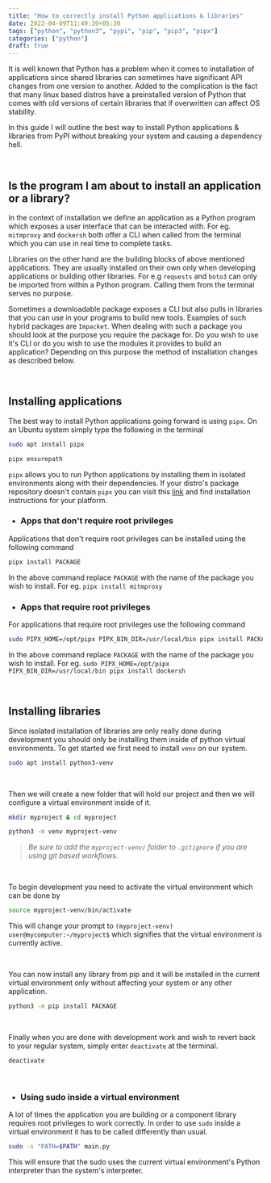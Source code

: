 ```yaml
---
title: "How to correctly install Python applications & libraries"
date: 2022-04-09T11:49:39+05:30
tags: ["python", "python3", "pypi", "pip", "pip3", "pipx"]
categories: ["python"]
draft: true
---
```


It is well known that Python has a problem when it comes to installation of applications since shared libraries can sometimes have significant API changes from one version to another. Added to the complication is the fact that many linux based distros have a preinstalled version of Python that comes with old versions of certain libraries that if overwritten can affect OS stability.

In this guide I will outline the best way to install Python applications & libraries from PyPI without breaking your system and causing a dependency hell.

<br>

## Is the program I am about to install an application or a library?

In the context of installation we define an application as a Python program which exposes a user interface that can be interacted with. For eg. `mitmproxy` and `dockersh` both offer a CLI when called from the terminal which you can use in real time to complete tasks.

Libraries on the other hand are the building blocks of above mentioned applications. They are usually installed on their own only when developing applications or building other libraries. For e.g `requests` and `boto3` can only be imported from within a Python program. Calling them from the terminal serves no purpose.

Sometimes a downloadable package exposes a CLI but also pulls in libraries that you can use in your programs to build new tools. Examples of such hybrid packages are `Impacket`. When dealing with such a package you should look at the purpose you require the package for. Do you wish to use it's CLI or do you wish to use the modules it provides to build an application? Depending on this purpose the method of installation changes as described below.

<br>

## Installing applications

The best way to install Python applications going forward is using `pipx`. On an Ubuntu system simply type the following in the terminal
```sh
sudo apt install pipx
```
```sh
pipx ensurepath
```
`pipx` allows you to run Python applications by installing them in isolated environments along with their dependencies. If your distro's package repository doesn't contain `pipx` you can visit this [link](https://pypa.github.io/pipx/installation/) and find installation instructions for your platform.


- ### Apps that don't require root privileges

Applications that don't require root privileges can be installed using the following command
```sh
pipx install PACKAGE
```
In the above command replace `PACKAGE` with the name of the package you wish to install. For eg. `pipx install mitmproxy`

- ### Apps that require root privileges

For applications that require root privileges use the following command
```sh
sudo PIPX_HOME=/opt/pipx PIPX_BIN_DIR=/usr/local/bin pipx install PACKAGE
```
In the above command replace `PACKAGE` with the name of the package you wish to install. For eg. `sudo PIPX_HOME=/opt/pipx PIPX_BIN_DIR=/usr/local/bin pipx install dockersh`

<br>

## Installing libraries

Since isolated installation of libraries are only really done during development you should only be installing them inside of python virtual environments. To get started we first need to install `venv` on our system.

```sh
sudo apt install python3-venv
```
<br>

Then we will create a new folder that will hold our project and then we will configure a virtual environment inside of it.

```sh
mkdir myproject & cd myproject
```
```sh
python3 -m venv myproject-venv
```

> _Be sure to add the `myproject-venv/` folder to `.gitignore` if you are using git based workflows._

<br>

To begin development you need to activate the virtual environment which can be done by
```sh
source myproject-venv/bin/activate
```

This will change your prompt to `(myproject-venv) user@mycomputer:~/myproject$` which signifies that the virtual environment is currently active.

<br>

You can now install any library from pip and it will be installed in the current virtual environment only without affecting your system or any other application.

```sh
python3 -m pip install PACKAGE
```

<br>

Finally when you are done with development work and wish to revert back to your regular system, simply enter `deactivate` at the terminal.

```sh
deactivate
```

<br>

- ### Using sudo inside a virtual environment

A lot of times the application you are building or a component library requires root privileges to work correctly. In order to use `sudo` inside a virtual environment it has to be called differently than usual.

```sh
sudo -s "PATH=$PATH" main.py
```
This will ensure that the sudo uses the current virtual environment's Python interpreter than the system's interpreter.